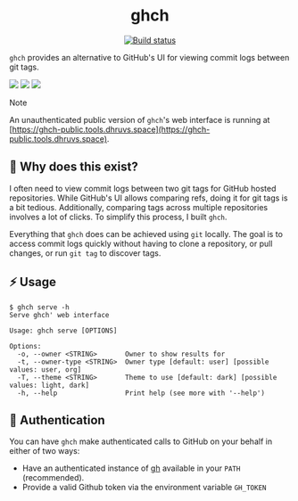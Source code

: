 <p align="center">
  <h1 align="center">ghch</h1>
  <p align="center">
    <a href="https://github.com/dhth/ghch/actions/workflows/build-gleam.yml"><img alt="Build status" src="https://img.shields.io/github/actions/workflow/status/dhth/ghch/build-gleam.yml?style=flat-square"></a>
  </p>
</p>

`ghch` provides an alternative to GitHub's UI for viewing commit logs between
git tags.

![](https://github.com/user-attachments/assets/548484ac-7d3f-4261-8c59-cb84def173a6)
![](https://github.com/user-attachments/assets/af584b9f-281e-46fd-951f-75278b4d7c9f)
![](https://github.com/user-attachments/assets/74803101-eb63-4837-adac-f3fe9c9c1a76)

> [!NOTE]
> An unauthenticated public version of `ghch`'s web interface is running
> at [https://ghch-public.tools.dhruvs.space](https://ghch-public.tools.dhruvs.space).

🤔 Why does this exist?
---

I often need to view commit logs between two git tags for GitHub hosted
repositories. While GitHub's UI allows comparing refs, doing it for git tags is
a bit tedious. Additionally, comparing tags across multiple repositories
involves a lot of clicks. To simplify this process, I built `ghch`.

Everything that `ghch` does can be achieved using `git` locally. The goal is to
access commit logs quickly without having to clone a repository, or pull
changes, or run `git tag` to discover tags.

⚡️ Usage
---

```text
$ ghch serve -h
Serve ghch' web interface

Usage: ghch serve [OPTIONS]

Options:
  -o, --owner <STRING>       Owner to show results for
  -t, --owner-type <STRING>  Owner type [default: user] [possible values: user, org]
  -T, --theme <STRING>       Theme to use [default: dark] [possible values: light, dark]
  -h, --help                 Print help (see more with '--help')
```

🔑 Authentication
---

You can have `ghch` make authenticated calls to GitHub on your behalf in either
of two ways:

- Have an authenticated instance of [gh](https://github.com/cli/cli) available
  in your `PATH` (recommended).
- Provide a valid Github token via the environment variable `GH_TOKEN`
